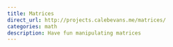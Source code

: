 ```yaml
---
title: Matrices
direct_url: http://projects.calebevans.me/matrices/
categories: math
description: Have fun manipulating matrices
---
```

